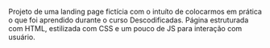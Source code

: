 Projeto de uma landing page fictícia com o intuíto de colocarmos em prática o que foi aprendido durante o curso Descodificadas. 
Página estruturada com HTML, estilizada com CSS e um pouco de JS para interação com usuário.

